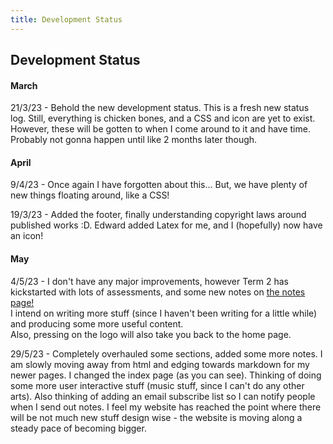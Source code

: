 ```yaml
---
title: Development Status
---
```


<body>
  <h2>Development Status</h2>
  <h4>March</h4>
  <p>21/3/23 - Behold the new development status. This is a fresh new status log. Still, everything is chicken bones, and a CSS and icon are yet to exist. However, these will be gotten to when I come around to it and have time. Probably not gonna happen until like 2 months later though.</p>
  <h4>April</h4>
  <p>9/4/23 - Once again I have forgotten about this... But, we have plenty of new things floating around, like a CSS!</p>
  <p>19/3/23 - Added the footer, finally understanding copyright laws around published works :D. Edward added Latex for me, and I (hopefully) now have an icon!</p>
  <h4>May</h4>
  <p>4/5/23 - I don't have any major improvements, however Term 2 has kickstarted with lots of assessments, and some new notes on <a href="https://shan-mei.github.io/shanmeis-notes/notes.html">the notes page!</a><br>I intend on writing more stuff (since I haven't been writing for a little while) and producing some more useful content.<br>Also, pressing on the logo will also take you back to the home page.</p>
  <p>29/5/23 - Completely overhauled some sections, added some more notes. I am slowly moving away from html and edging towards markdown for my newer pages. I changed the index page (as you can see). Thinking of doing some more user interactive stuff (music stuff, since I can't do any other arts). Also thinking of adding an email subscribe list so I can notify people when I send out notes. I feel my website has reached the point where there will be not much new stuff design wise - the website is moving along a steady pace of becoming bigger.</p>
</body>